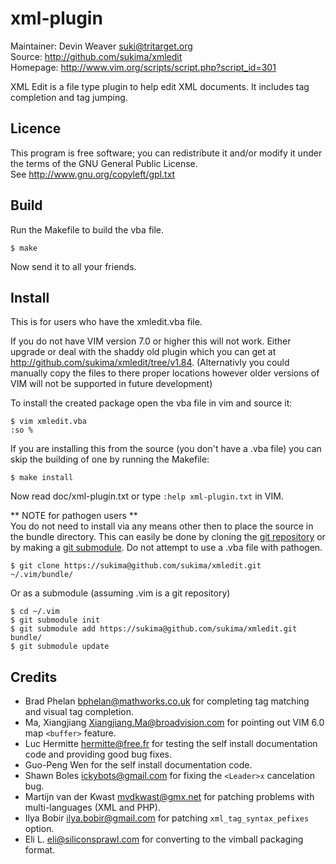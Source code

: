 xml-plugin
==========
Maintainer: Devin Weaver <suki@tritarget.org>  
Source: <http://github.com/sukima/xmledit>  
Homepage: <http://www.vim.org/scripts/script.php?script_id=301>

XML Edit is a file type plugin to help edit XML documents.
It includes tag completion and tag jumping.

Licence
-------
This program is free software; you can redistribute it
and/or modify it under the terms of the GNU General Public
License.  
See <http://www.gnu.org/copyleft/gpl.txt>

Build
-----
Run the Makefile to build the vba file.

    $ make

Now send it to all your friends.

Install
-------
This is for users who have the xmledit.vba file.

If you do not have VIM version 7.0 or higher this will not work. Either upgrade
or deal with the shaddy old plugin which you can get at
<http://github.com/sukima/xmledit/tree/v1.84>. (Alternativly you could manually
copy the files to there proper locations however older versions of VIM will not
be supported in future development)

To install the created package open the vba file in vim and source it:

    $ vim xmledit.vba
    :so %

If you are installing this from the source (you don't have a .vba file) you can
skip the building of one by running the Makefile:

    $ make install

Now read doc/xml-plugin.txt or type `:help xml-plugin.txt` in VIM.

** NOTE for pathogen users **  
You do not need to install via any means other then to place the source in the
bundle directory. This can easily be done by cloning the [git repository][1] or
by making a [git submodule][2]. Do not attempt to use a .vba file with
pathogen.

    $ git clone https://sukima@github.com/sukima/xmledit.git ~/.vim/bundle/

Or as a submodule (assuming .vim is a git repository)

    $ cd ~/.vim
    $ git submodule init
    $ git submodule add https://sukima@github.com/sukima/xmledit.git bundle/
    $ git submodule update

Credits
-------
* Brad Phelan <bphelan@mathworks.co.uk>
  for completing tag matching and visual tag completion.
* Ma, Xiangjiang <Xiangjiang.Ma@broadvision.com> for
  pointing out VIM 6.0 map `<buffer>` feature.
* Luc Hermitte <hermitte@free.fr> for testing the self
  install documentation code and providing good bug fixes.
* Guo-Peng Wen for the self install documentation code.
* Shawn Boles <ickybots@gmail.com> for fixing the
  `<Leader>x` cancelation bug. 
* Martijn van der Kwast <mvdkwast@gmx.net> for patching
  problems with multi-languages (XML and PHP).
* Ilya Bobir <ilya.bobir@gmail.com> for patching
  `xml_tag_syntax_pefixes` option.
* Eli L. <eli@siliconsprawl.com> for converting to the
  vimball packaging format.

[1]: http://github.com/sukima/xmledit
[2]: http://www.kernel.org/pub/software/scm/git/docs/git-submodule.html

<!-- vim:set ai et ts=8 sw=4: -->
